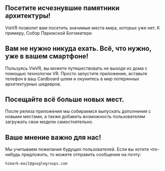 ## Посетите исчезнувшие памятники архитектуры!
VieVR позволит вам посетить значимые места мира, которых уже нет.
К примеру, Собор Парижской Богоматери

## Вам не нужно никуда ехать. Всё, что нужно, уже в вашем смартфоне!
Пользуясь VieVR, вы можете путешествовать не выходя из дома с помощью технологии VR.
Просто запустите приложение, вставьте телефон в ваш Cardboard шлем и окунитесь в мир потерянных архитектурных шедевров.

## Посещайте всё больше новых мест.
После релиза приложения мы собираемся выпускать дополнения с новыми местами, а также добавить возможность пользователям загружать свои модели самостоятельно.

## Ваше мнение важно для нас!
Мы учитываем пожелания будущих пользователей. Если вы хотите что-нибудь предложить, то можете отправить сообщение на почту:
```
himark-mail@googlegroups.com
```
